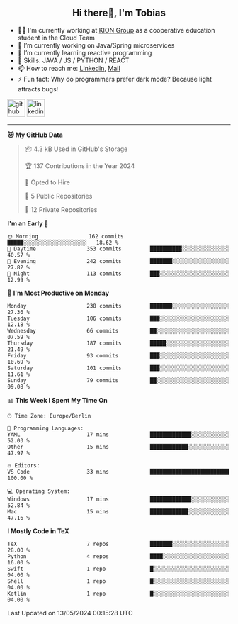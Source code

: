 <h2 align="center">Hi there👋, I'm Tobias</h2>

- 🧑‍💼 I'm currently working at [KION Group](https://www.kiongroup.com/) as a cooperative education student in the Cloud Team
- 🔭 I’m currently working on Java/Spring microservices 
- 🌱 I’m currently learning reactive programming 
- 💪 Skills: JAVA / JS / PYTHON / REACT
- 📫 How to reach me: [LinkedIn](https://www.linkedin.com/in/tgoetz), [Mail](mailto:mail@tobiasgoetz.com) 
- ⚡ Fun fact: Why do programmers prefer dark mode? Because light attracts bugs!

[<img src='https://cdn.jsdelivr.net/npm/simple-icons@3.0.1/icons/github.svg' alt='github' height='40'>](https://github.com/TobiasGoetz)  [<img src='https://cdn.jsdelivr.net/npm/simple-icons@3.0.1/icons/linkedin.svg' alt='linkedin' height='40'>](https://www.linkedin.com/in/tgoetz/)  

---

<!--START_SECTION:waka-->
**🐱 My GitHub Data** 

> 📦 4.3 kB Used in GitHub's Storage 
 > 
> 🏆 137 Contributions in the Year 2024
 > 
> 💼 Opted to Hire
 > 
> 📜 5 Public Repositories 
 > 
> 🔑 12 Private Repositories 
 > 
**I'm an Early 🐤** 

```text
🌞 Morning                162 commits         █████░░░░░░░░░░░░░░░░░░░░   18.62 % 
🌆 Daytime                353 commits         ██████████░░░░░░░░░░░░░░░   40.57 % 
🌃 Evening                242 commits         ███████░░░░░░░░░░░░░░░░░░   27.82 % 
🌙 Night                  113 commits         ███░░░░░░░░░░░░░░░░░░░░░░   12.99 % 
```
📅 **I'm Most Productive on Monday** 

```text
Monday                   238 commits         ███████░░░░░░░░░░░░░░░░░░   27.36 % 
Tuesday                  106 commits         ███░░░░░░░░░░░░░░░░░░░░░░   12.18 % 
Wednesday                66 commits          ██░░░░░░░░░░░░░░░░░░░░░░░   07.59 % 
Thursday                 187 commits         █████░░░░░░░░░░░░░░░░░░░░   21.49 % 
Friday                   93 commits          ███░░░░░░░░░░░░░░░░░░░░░░   10.69 % 
Saturday                 101 commits         ███░░░░░░░░░░░░░░░░░░░░░░   11.61 % 
Sunday                   79 commits          ██░░░░░░░░░░░░░░░░░░░░░░░   09.08 % 
```


📊 **This Week I Spent My Time On** 

```text
🕑︎ Time Zone: Europe/Berlin

💬 Programming Languages: 
YAML                     17 mins             █████████████░░░░░░░░░░░░   52.03 % 
Other                    15 mins             ████████████░░░░░░░░░░░░░   47.97 % 

🔥 Editors: 
VS Code                  33 mins             █████████████████████████   100.00 % 

💻 Operating System: 
Windows                  17 mins             █████████████░░░░░░░░░░░░   52.84 % 
Mac                      15 mins             ████████████░░░░░░░░░░░░░   47.16 % 
```

**I Mostly Code in TeX** 

```text
TeX                      7 repos             ███████░░░░░░░░░░░░░░░░░░   28.00 % 
Python                   4 repos             ████░░░░░░░░░░░░░░░░░░░░░   16.00 % 
Swift                    1 repo              █░░░░░░░░░░░░░░░░░░░░░░░░   04.00 % 
Shell                    1 repo              █░░░░░░░░░░░░░░░░░░░░░░░░   04.00 % 
Kotlin                   1 repo              █░░░░░░░░░░░░░░░░░░░░░░░░   04.00 % 
```




 Last Updated on 13/05/2024 00:15:28 UTC
<!--END_SECTION:waka-->
